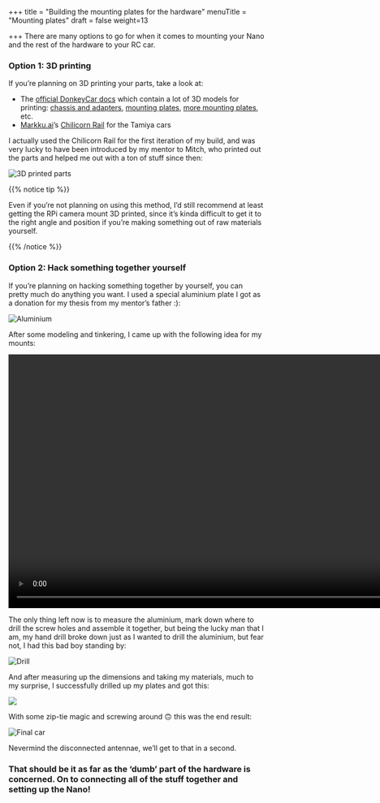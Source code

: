 +++
title = "Building the mounting plates for the hardware"
menuTitle = "Mounting plates"
draft = false
weight=13

+++
There are many options to go for when it comes to mounting your Nano and the rest of the hardware to your RC car. 

### Option 1: 3D printing

If you’re planning on 3D printing your parts, take a look at:

- The [official DonkeyCar docs](https://docs.donkeycar.com/guide/build_hardware/#step-1-print-parts) which contain a lot of 3D models for printing: [chassis and adapters](https://www.thingiverse.com/thing:2566276), [mounting plates](https://www.thingiverse.com/thing:3428003), [more mounting plates](https://www.thingiverse.com/thing:2774944), etc.
- [Markku.ai](https://markku.ai/)’s [Chilicorn Rail](https://markku.ai/post/chilicorn-rail/) for the Tamiya cars

I actually used the Chilicorn Rail for the first iteration of my build, and was very lucky to have been introduced by my mentor to Mitch, who printed out the parts and helped me out with a ton of stuff since then: 

![3D printed parts](/images/hardware/3Dprint.jpg)

{{% notice tip %}}

Even if you’re not planning on using this method, I’d still recommend at least getting the RPi camera mount 3D printed, since it’s kinda difficult to get it to the right angle and position if you’re making something out of raw materials yourself.

{{% /notice %}}

### Option 2: Hack something together yourself

If you’re planning on hacking something together by yourself, you can pretty much do anything you want. I used a special aluminium plate I got as a donation for my thesis from my mentor’s father :):

![Aluminium](/images/hardware/aluminium.png)

After some modeling and tinkering, I came up with the following idea for my mounts:

<center><video controls src="/video/carmodel.mp4" autoplay loop height="500px"></video></center>

The only thing left now is to measure the aluminium, mark down where to drill the screw holes and assemble it together, but being the lucky man that I am, my hand drill broke down just as I wanted to drill the aluminium, but fear not, I had this bad boy standing by:

![Drill](/images/hardware/drill.jpg)

And after measuring up the dimensions and taking my materials, much to my surprise, I successfully drilled up my plates and got this:

![](/images/hardware/mountingplates.jpg?height=600px)

With some zip-tie magic and screwing around 🙃 this was the end result:

![Final car](/images/hardware/assembledcar.jpg)

Nevermind the disconnected antennae, we’ll get to that in a second.

### That should be it as far as the ‘dumb’ part of the hardware is concerned. On to connecting all of the stuff together and setting up the Nano!

